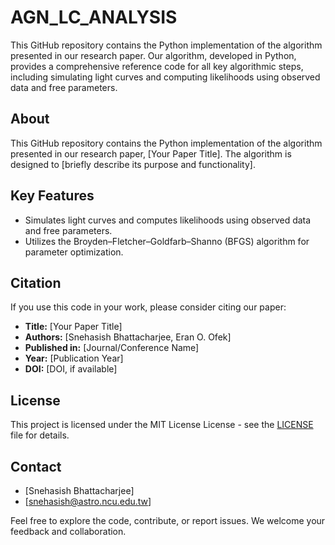 # AGN_LC_ANALYSIS
This GitHub repository contains the Python implementation of the algorithm presented in our research paper. Our algorithm, developed in Python, provides a comprehensive reference code for all key algorithmic steps, including simulating light curves and computing likelihoods using observed data and free parameters.

## About
This GitHub repository contains the Python implementation of the algorithm presented in our research paper, [Your Paper Title]. The algorithm is designed to [briefly describe its purpose and functionality].

## Key Features
- Simulates light curves and computes likelihoods using observed data and free parameters.
- Utilizes the Broyden–Fletcher–Goldfarb–Shanno (BFGS) algorithm for parameter optimization.

## Citation
If you use this code in your work, please consider citing our paper:

- **Title:** [Your Paper Title]
- **Authors:** [Snehasish Bhattacharjee, Eran O. Ofek]
- **Published in:** [Journal/Conference Name]
- **Year:** [Publication Year]
- **DOI:** [DOI, if available]


## License
This project is licensed under the MIT License License - see the [LICENSE](LICENSE) file for details.



## Contact
- [Snehasish Bhattacharjee]
- [snehasish@astro.ncu.edu.tw]

Feel free to explore the code, contribute, or report issues. We welcome your feedback and collaboration.

